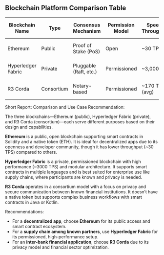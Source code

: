## Blockchain Platform Comparison Table

| Blockchain Name    | Type       | Consensus Mechanism    | Permission Model | Speed / Throughput | Smart Contract Support  | Token Support   | Typical Use Case             | Notable Technical Feature    |
| ------------------ | ---------- | ---------------------- | ---------------- | ------------------ | ----------------------- | --------------- | ---------------------------- | ---------------------------- |
| Ethereum           | Public     | Proof of Stake (PoS)   | Open             | \~30 TPS           | Yes (Solidity)          | Native (ETH)    | Decentralized Applications   | Smart contract ecosystem     |
| Hyperledger Fabric | Private    | Pluggable (Raft, etc.) | Permissioned     | \~3,000 TPS        | Yes (Go, Java, Node.js) | No native token | Enterprise supply chains     | Modular & pluggable design   |
| R3 Corda           | Consortium | Notary-based           | Permissioned     | \~170 TPS (avg)    | Yes (Kotlin, Java)      | No native token | Inter-bank financial systems | Privacy between participants |

 Short Report: Comparison and Use Case Recommendation:

The three blockchains—Ethereum (public), Hyperledger Fabric (private), and R3 Corda (consortium)—each serve different purposes based on their design and capabilities.

**Ethereum** is a public, open blockchain supporting smart contracts in Solidity and a native token (ETH). It is ideal for decentralized apps due to its openness and developer community, though it has lower throughput (\~30 TPS) compared to others.

**Hyperledger Fabric** is a private, permissioned blockchain with high performance (\~3000 TPS) and modular architecture. It supports smart contracts in multiple languages and is best suited for enterprise use like supply chains, where participants are known and privacy is needed.

**R3 Corda** operates in a consortium model with a focus on privacy and secure communication between known financial institutions. It doesn’t have a native token but supports complex business workflows with smart contracts in Java or Kotlin.

Recommendations:

* For a **decentralized app**, choose **Ethereum** for its public access and smart contract ecosystem.
* For a **supply chain among known partners**, use **Hyperledger Fabric** for its permissioned, high-performance setup.
* For an **inter-bank financial application**, choose **R3 Corda** due to its privacy model and financial sector optimization.
